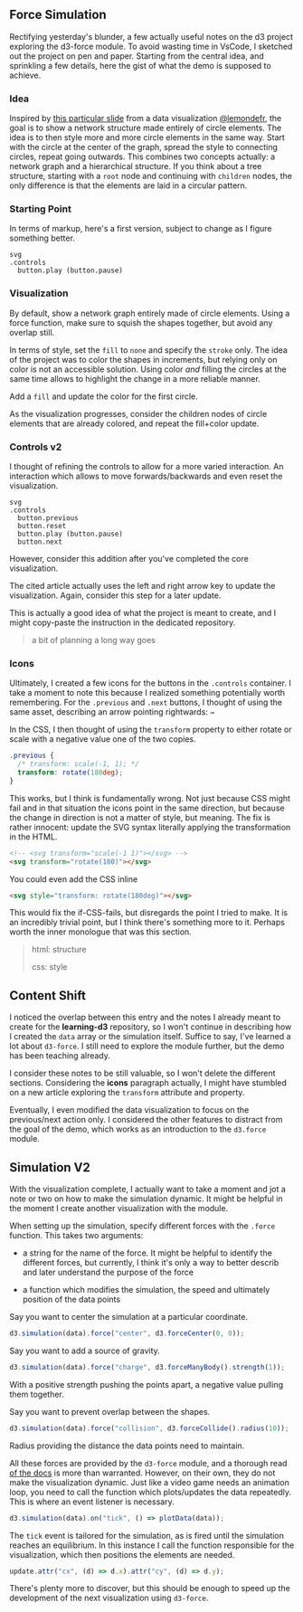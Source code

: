 ## Force Simulation

Rectifying yesterday's blunder, a few actually useful notes on the d3 project exploring the d3-force module. To avoid wasting time in VsCode, I sketched out the project on pen and paper. Starting from the central idea, and sprinkling a few details, here the gist of what the demo is supposed to achieve.

### Idea

Inspired by [this particular slide](https://www.lemonde.fr/les-decodeurs/visuel/2020/04/02/coronavirus-a-quoi-sert-le-confinement_6035266_4355770.html#slide=31) from a data visualization [@lemondefr](https://www.lemonde.fr/), the goal is to show a network structure made entirely of circle elements. The idea is to then style more and more circle elements in the same way. Start with the circle at the center of the graph, spread the style to connecting circles, repeat going outwards. This combines two concepts actually: a network graph and a hierarchical structure. If you think about a tree structure, starting with a `root` node and continuing with `children` nodes, the only difference is that the elements are laid in a circular pattern.

### Starting Point

In terms of markup, here's a first version, subject to change as I figure something better.

```pug
svg
.controls
  button.play (button.pause)
```

### Visualization

By default, show a network graph entirely made of circle elements. Using a force function, make sure to squish the shapes together, but avoid any overlap still.

In terms of style, set the `fill` to `none` and specify the `stroke` only. The idea of the project was to color the shapes in increments, but relying only on color is not an accessible solution. Using color _and_ filling the circles at the same time allows to highlight the change in a more reliable manner.

Add a `fill` and update the color for the first circle.

As the visualization progresses, consider the children nodes of circle elements that are already colored, and repeat the fill+color update.

### Controls v2

I thought of refining the controls to allow for a more varied interaction. An interaction which allows to move forwards/backwards and even reset the visualization.

```pug
svg
.controls
  button.previous
  button.reset
  button.play (button.pause)
  button.next
```

However, consider this addition after you've completed the core visualization.

The cited article actually uses the left and right arrow key to update the visualization. Again, consider this step for a later update.

This is actually a good idea of what the project is meant to create, and I might copy-paste the instruction in the dedicated repository.

> a bit of planning a long way goes

### Icons

Ultimately, I created a few icons for the buttons in the `.controls` container. I take a moment to note this because I realized something potentially worth remembering. For the `.previous` and `.next` buttons, I thought of using the same asset, describing an arrow pointing rightwards: `→`

In the CSS, I then thought of using the `transform` property to either rotate or scale with a negative value one of the two copies.

```css
.previous {
  /* transform: scale(-1, 1); */
  transform: rotate(180deg);
}
```

This works, but I think is fundamentally wrong. Not just because CSS might fail and in that situation the icons point in the same direction, but because the change in direction is not a matter of style, but meaning. The fix is rather innocent: update the SVG syntax literally applying the transformation in the HTML.

```html
<!-- <svg transform="scale(-1 1)"></svg> -->
<svg transform="rotate(180)"></svg>
```

You could even add the CSS inline

```html
<svg style="transform: rotate(180deg)"></svg>
```

This would fix the if-CSS-fails, but disregards the point I tried to make. It is an incredibly trivial point, but I think there's something more to it. Perhaps worth the inner monologue that was this section.

> html: structure
>
> css: style

## Content Shift

I noticed the overlap between this entry and the notes I already meant to create for the **learning-d3** repository, so I won't continue in describing how I created the `data` array or the simulation itself. Suffice to say, I've learned a lot about `d3-force`. I still need to explore the module further, but the demo has been teaching already.

I consider these notes to be still valuable, so I won't delete the different sections. Considering the **icons** paragraph actually, I might have stumbled on a new article exploring the `transform` attribute and property.

Eventually, I even modified the data visualization to focus on the previous/next action only. I considered the other features to distract from the goal of the demo, which works as an introduction to the `d3.force` module.

## Simulation V2

With the visualization complete, I actually want to take a moment and jot a note or two on how to make the simulation dynamic. It might be helpful in the moment I create another visualization with the module.

When setting up the simulation, specify different forces with the `.force` function. This takes two arguments:

- a string for the name of the force. It might be helpful to identify the different forces, but currently, I think it's only a way to better describ and later understand the purpose of the force

- a function which modifies the simulation, the speed and ultimately position of the data points

Say you want to center the simulation at a particular coordinate.

```js
d3.simulation(data).force("center", d3.forceCenter(0, 0));
```

Say you want to add a source of gravity.

```js
d3.simulation(data).force("charge", d3.forceManyBody().strength(1));
```

With a positive strength pushing the points apart, a negative value pulling them together.

Say you want to prevent overlap between the shapes.

```js
d3.simulation(data).force("collision", d3.forceCollide().radius(10));
```

Radius providing the distance the data points need to maintain.

All these forces are provided by the `d3-force` module, and a thorough read [of the docs](https://github.com/d3/d3-force#forces) is more than warranted. However, on their own, they do not make the visualization dynamic. Just like a video game needs an animation loop, you need to call the function which plots/updates the data repeatedly. This is where an event listener is necessary.

```js
d3.simulation(data).on("tick", () => plotData(data));
```

The `tick` event is tailored for the simulation, as is fired until the simulation reaches an equilibrium. In this instance I call the function responsible for the visualization, which then positions the elements are needed.

```js
update.attr("cx", (d) => d.x).attr("cy", (d) => d.y);
```

There's plenty more to discover, but this should be enough to speed up the development of the next visualization using `d3-force`.
